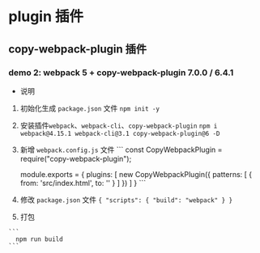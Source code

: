 # plugin 插件

## copy-webpack-plugin 插件

### demo 2: webpack 5 + copy-webpack-plugin 7.0.0 / 6.4.1
  * 说明

  1. 初始化生成 `package.json` 文件
    ```
      npm init -y
    ```

  2. 安装插件`webpack`、`webpack-cli`、`copy-webpack-plugin`
    ```
      npm i webpack@4.15.1 webpack-cli@3.1 copy-webpack-plugin@6 -D
    ```
    
  3. 新增 `webpack.config.js` 文件
    ```
      const CopyWebpackPlugin = require("copy-webpack-plugin");

      module.exports = {
        plugins: [
          new CopyWebpackPlugin({
            patterns: [
              {
                from: 'src/index.html',
                to: ''
              }
            ]
          })
        ]
      }
    ```

  4. 修改 `package.json` 文件
    ```
      {
        "scripts": {
          "build": "webpack"
        }
      }  
    ```

  5. 打包

    ```
      npm run build
    ```


